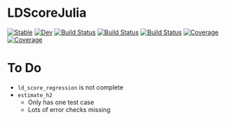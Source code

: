 # LDScoreJulia

[![Stable](https://img.shields.io/badge/docs-stable-blue.svg)](https://harvey2phase.github.io/LDScoreJulia.jl/stable)
[![Dev](https://img.shields.io/badge/docs-dev-blue.svg)](https://harvey2phase.github.io/LDScoreJulia.jl/dev)
[![Build Status](https://travis-ci.com/harvey2phase/LDScoreJulia.jl.svg?branch=master)](https://travis-ci.com/harvey2phase/LDScoreJulia.jl)
[![Build Status](https://ci.appveyor.com/api/projects/status/github/harvey2phase/LDScoreJulia.jl?svg=true)](https://ci.appveyor.com/project/harvey2phase/LDScoreJulia-jl)
[![Build Status](https://api.cirrus-ci.com/github/harvey2phase/LDScoreJulia.jl.svg)](https://cirrus-ci.com/github/harvey2phase/LDScoreJulia.jl)
[![Coverage](https://codecov.io/gh/harvey2phase/LDScoreJulia.jl/branch/master/graph/badge.svg)](https://codecov.io/gh/harvey2phase/LDScoreJulia.jl)
[![Coverage](https://coveralls.io/repos/github/harvey2phase/LDScoreJulia.jl/badge.svg?branch=master)](https://coveralls.io/github/harvey2phase/LDScoreJulia.jl?branch=master)

# To Do

- `ld_score_regression` is not complete
- `estimate_h2`
	- Only has one test case
	- Lots of error checks missing
